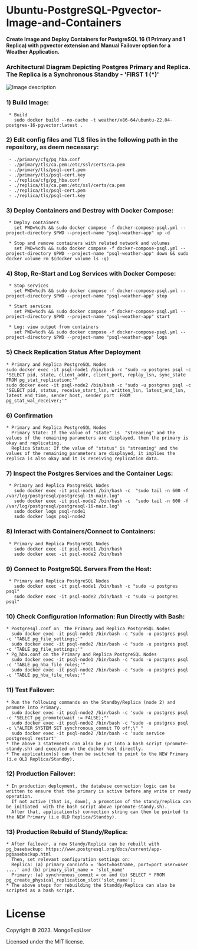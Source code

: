 
# Ubuntu-PostgreSQL-Pgvector-Image-and-Containers

<strong> Create Image and Deploy Containers for PostgreSQL 16 (1 Primary and 1 Replica) with pgvector extension and Manual Failover option for a Weather Application.</strong>

### Architectural Diagram Depicting Postgres Primary and Replica. The Replica is a Synchronous Standby - 'FIRST 1 (*)'
![Image description](https://github.com/MongoExpUser/Ubuntu-PostgreSQL-Pgvector-Image-and-Containers/blob/main/pgsql-pgvector-lambda-arch.png)

### 1) Build Image:                                                                                             
     * Build
       sudo docker build --no-cache -t weather/x86-64/ubuntu-22.04-postgres-16-pgvector:latest .

### 2) Edit config files and TLS files in the following path in the repository, as deem necessary:    
     - ./primary/cfg/pg_hba.conf         
     - ./primary/tls/ca.pem:/etc/ssl/certs/ca.pem
     - ./primary/tls/psql-cert.pem
     - ./primary/tls/psql-cert.key
     - ./replica/cfg/pg_hba.conf         
     - ./replica/tls/ca.pem:/etc/ssl/certs/ca.pem
     - ./replica/tls/psql-cert.pem
     - ./replica/tls/psql-cert.key

### 3) Deploy Containers and Destroy with Docker Compose:                                                                                             
     * Deploy containers 
       set PWD=%cd% && sudo docker compose -f docker-compose-psql.yml --project-directory $PWD --project-name "psql-weather-app" up -d
     
     * Stop and remove containers with related network and volumes
       set PWD=%cd% && sudo docker compose -f docker-compose-psql.yml --project-directory $PWD --project-name "psql-weather-app" down && sudo docker volume rm $(docker volume ls -q)

### 4) Stop, Re-Start and Log Services with Docker Compose: 
     * Stop services
       set PWD=%cd% && sudo docker compose -f docker-compose-psql.yml --project-directory $PWD --project-name "psql-weather-app" stop
     
     * Start services
       set PWD=%cd% && sudo docker compose -f docker-compose-psql.yml --project-directory $PWD --project-name "psql-weather-app" start
     
     * Log: view output from containers
       set PWD=%cd% && sudo docker compose -f docker-compose-psql.yml --project-directory $PWD --project-name "psql-weather-app" logs 

### 5) Check Replication Status After Deployment
    * Primary and Replica PostgreSQL Nodes
    sudo docker exec -it psql-node1 /bin/bash -c "sudo -u postgres psql -c 'SELECT pid, state, client_addr, client_port, replay_lsn, sync_state FROM pg_stat_replication;'"
    sudo docker exec -it psql-node2 /bin/bash -c "sudo -u postgres psql -c 'SELECT pid, status, receive_start_lsn, written_lsn, latest_end_lsn, latest_end_time, sender_host, sender_port  FROM pg_stat_wal_receiver;'"


### 6) Confirmation
    * Primary and Replica PostgreSQL Nodes
      Primary State: If the value of "state" is  "streaming" and the values of the remaining parameters are displayed, then the primary is okay and replicating.
      Replica Status: If the value of "status" is "streaming" and the values of the remaining parameters are displayed, it implies the replica is also okay and it is receiving replication data.


### 7) Inspect the Postgres Services and the Container Logs:
     * Primary and Replica PostgreSQL Nodes
       sudo docker exec -it psql-node1 /bin/bash -c  "sudo tail -n 600 -f  /var/log/postgresql/postgresql-16-main.log"
       sudo docker exec -it psql-node2 /bin/bash -c  "sudo tail -n 600 -f  /var/log/postgresql/postgresql-16-main.log"
       sudo docker logs psql-node1 
       sudo docker logs psql-node2

### 8) Interact with Containers/Connect to Containers:                                                                                             
     * Primary and Replica PostgreSQL Nodes
       sudo docker exec -it psql-node1 /bin/bash
       sudo docker exec -it psql-node2 /bin/bash
     
### 9) Connect to PostgreSQL Servers From the Host:                                                                                          
     * Primary and Replica PostgreSQL Nodes
       sudo docker exec -it psql-node1 /bin/bash -c "sudo -u postgres psql"
       sudo docker exec -it psql-node2 /bin/bash -c "sudo -u postgres psql"

### 10) Check Configuration Information: Run Directly with Bash:                                                                                                                    
    * Postgresql.conf on  the Primary and Replica PostgreSQL Nodes
      sudo docker exec -it psql-node1 /bin/bash -c "sudo -u postgres psql -c 'TABLE pg_file_settings;'"
      sudo docker exec -it psql-node2 /bin/bash -c "sudo -u postgres psql -c 'TABLE pg_file_settings;'"
    * Pg_hba.conf on the Primary and Replica PostgreSQL Nodes
      sudo docker exec -it psql-node1 /bin/bash -c "sudo -u postgres psql -c 'TABLE pg_hba_file_rules;'"
      sudo docker exec -it psql-node2 /bin/bash -c "sudo -u postgres psql -c 'TABLE pg_hba_file_rules;'"

### 11) Test Failover:
    * Run the following commands on the Standby/Replica (node 2) and promote into Primary.
      sudo docker exec -it psql-node2 /bin/bash -c 'sudo -u postgres psql -c "SELECT pg_promote(wait := FALSE);"'
      sudo docker exec -it psql-node2 /bin/bash -c "sudo -u postgres psql -c \"ALTER SYSTEM SET synchronous_commit TO off;\" "
      sudo docker exec -it psql-node2 /bin/bash -c 'sudo service postgresql restart'
    * The above 3 statements can also be put into a bash script (promote-standy.sh) and executed on the docker host directly.
    * The application(s) can then be switched to point to the NEW Primary (i.e OLD Replica/Standby).

 ### 12) Production Failover:   
    * In production deployment, the database connection logic can be written to ensure that the primary is active before any write or ready operation. 
      If not active (that is, down), a promotion of the standy/replica can be initiated  with the bash script above (promote-standy.sh).
      After that, application(s) connection string can then be pointed to the NEW Primary (i.e OLD Replica/Standby).

 ### 13) Production Rebuild of Standy/Replica:   
    * After failover, a new Standy/Replica can be rebuilt with pg_basebackup: https://www.postgresql.org/docs/current/app-pgbasebackup.html
      Then, set relevant configuration settings on:
      Replica: (a) primary_conninfo = 'host=hostname, port=port user=user ....' and (b) primary_slot_name = 'slot_name'
      Primary: (a) synchronous_commit = on and (b) SELECT * FROM pg_create_physical_replication_slot('slot_name');
    * The above steps for rebuilding the Standdy/Replica can also be scripted as a bash script.
      
    



# License

Copyright © 2023. MongoExpUser

Licensed under the MIT license.
